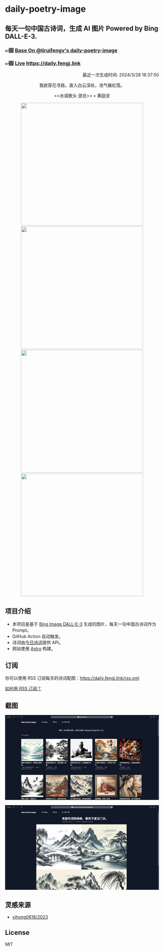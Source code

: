 
# daily-poetry-image

## 每天一句中国古诗词，生成 AI 图片 Powered by Bing DALL-E-3.

### 👉🏽 [Base On @liruifengv's daily-poetry-image](https://github.com/liruifengv/daily-poetry-image)

### 👉🏽 [Live](https://daily.fengj.link) https://daily.fengj.link

<p align="right">
  最近一次生成时间: 2024/3/28 18:37:50
</p>
<p align="center">
我欲穿花寻路，直入白云深处，浩气展虹霓。
</p>
<p align="center">
<<水调歌头·游览>> • 黄庭坚
</p>
<p align="center">
<img src="https://tse1.mm.bing.net/th/id/OIG1.Vy3GjvO71wtqa8PtR.Sd" height="400" width="400" />
<img src="https://tse4.mm.bing.net/th/id/OIG1..gzX7q.izkte_QadZL_q" height="400" width="400" />
<img src="https://tse1.mm.bing.net/th/id/OIG1.ckb1WXJys0_XDw4kpUFx" height="400" width="400" />
<img src="https://tse2.mm.bing.net/th/id/OIG1.e9wqRiFJBa4foP_OvNco" height="400" width="400" />
</p>

## 项目介绍

-   本项目是基于 [Bing Image DALL-E-3](https://www.bing.com/images/create) 生成的图片，每天一句中国古诗词作为 Prompt。
-   GitHub Action 自动触发。
-   诗词由[今日诗词](https://www.jinrishici.com/)提供 API。
-   网站使用 [Astro](https://astro.build) 构建。

## 订阅

你可以使用 RSS 订阅每天的诗词配图：https://daily.fengj.link/rss.xml

[如何用 RSS 订阅？](https://zhuanlan.zhihu.com/p/55026716)

## 截图

![图片列表](./screenshots/Snipaste_2023-12-28_21-00-26.png)

![图片详情](./screenshots/Snipaste_2023-12-28_21-00-53.png)

## 灵感来源

-   [yihong0618/2023](https://github.com/yihong0618/2023)

## License

MIT

